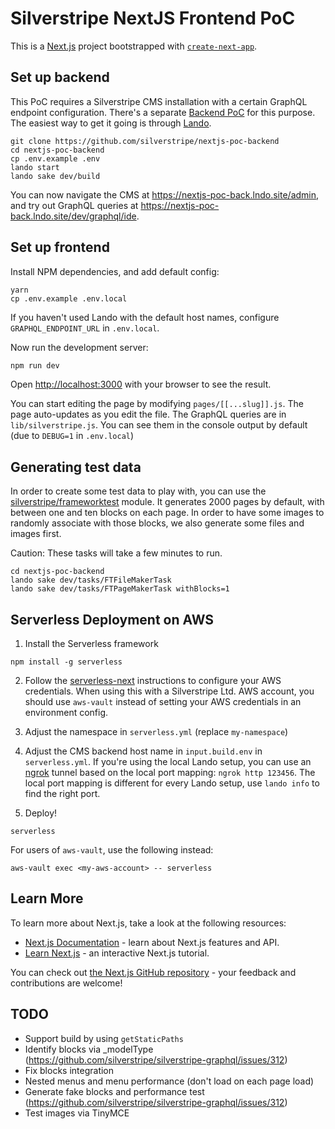 # Silverstripe NextJS Frontend PoC

This is a [Next.js](https://nextjs.org/) project bootstrapped with [`create-next-app`](https://github.com/vercel/next.js/tree/canary/packages/create-next-app).

## Set up backend

This PoC requires a Silverstripe CMS installation with a certain GraphQL endpoint configuration.
There's a separate [Backend PoC](https://github.com/silverstripe/nextjs-poc-backend) for this purpose.
The easiest way to get it going is through [Lando](https://lando.dev).

```
git clone https://github.com/silverstripe/nextjs-poc-backend
cd nextjs-poc-backend
cp .env.example .env
lando start
lando sake dev/build
````

You can now navigate the CMS at https://nextjs-poc-back.lndo.site/admin,
and try out GraphQL queries at https://nextjs-poc-back.lndo.site/dev/graphql/ide.

## Set up frontend

Install NPM dependencies, and add default config:

```
yarn
cp .env.example .env.local
```

If you haven't used Lando with the default host names,
configure `GRAPHQL_ENDPOINT_URL` in `.env.local`.

Now run the development server:

```bash
npm run dev
```

Open [http://localhost:3000](http://localhost:3000) with your browser to see the result.

You can start editing the page by modifying `pages/[[...slug]].js`. The page auto-updates as you edit the file.
The GraphQL queries are in `lib/silverstripe.js`. You can see them in the console output by default (due to `DEBUG=1` in `.env.local`)

## Generating test data

In order to create some test data to play with,
you can use the [silverstripe/frameworktest](https://github.com/silverstripe/silverstripe-frameworktest)
module. It generates 2000 pages by default, with between one and ten blocks on each page.
In order to have some images to randomly associate with those blocks,
we also generate some files and images first. 

Caution: These tasks will take a few minutes to run.

```
cd nextjs-poc-backend
lando sake dev/tasks/FTFileMakerTask
lando sake dev/tasks/FTPageMakerTask withBlocks=1
```

## Serverless Deployment on AWS

1. Install the Serverless framework

```
npm install -g serverless
```

2. Follow the [serverless-next](https://github.com/serverless-nextjs/serverless-next.js) instructions to configure your AWS credentials.
   When using this with a Silverstripe Ltd. AWS account, you should use `aws-vault` instead of setting
   your AWS credentials in an environment config.

3. Adjust the namespace in `serverless.yml` (replace `my-namespace`)

4. Adjust the CMS backend host name in `input.build.env` in `serverless.yml`.
   If you're using the local Lando setup, you can use an [ngrok](https://ngrok.com) tunnel based on the local port mapping:
   `ngrok http 123456`. The local port mapping is different for every Lando setup, use `lando info` to find the right port.


5. Deploy!

```
serverless
```

For users of `aws-vault`, use the following instead:

```
aws-vault exec <my-aws-account> -- serverless
```

## Learn More

To learn more about Next.js, take a look at the following resources:

- [Next.js Documentation](https://nextjs.org/docs) - learn about Next.js features and API.
- [Learn Next.js](https://nextjs.org/learn) - an interactive Next.js tutorial.

You can check out [the Next.js GitHub repository](https://github.com/vercel/next.js/) - your feedback and contributions are welcome!

## TODO

 * Support build by using `getStaticPaths`
 * Identify blocks via _modelType (https://github.com/silverstripe/silverstripe-graphql/issues/312)
 * Fix blocks integration
 * Nested menus and menu performance (don't load on each page load)
 * Generate fake blocks and performance test (https://github.com/silverstripe/silverstripe-graphql/issues/312)
 * Test images via TinyMCE